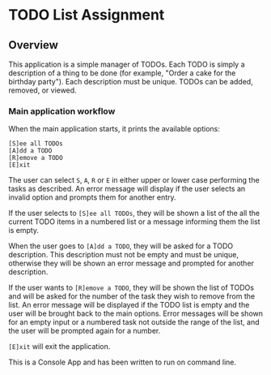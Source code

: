 # TODO List Assignment
## Overview
This application is a simple manager of TODOs. Each TODO is simply a description of a thing to be done (for example, "Order a cake for the birthday party"). Each description must be unique. TODOs can be added, removed, or viewed.
### Main application workflow
When the main application starts, it prints the available options:
```
[S]ee all TODOs
[A]dd a TODO
[R]emove a TODO
[E]xit
```
The user can select `S`, `A`, `R` or `E` in either upper or lower case performing the tasks as described. An error message will display if the user selects an invalid option and prompts them for another entry.

If the user selects to `[S]ee all TODOs`, they will be shown a list of the all the current TODO items in a numbered list or a message informing them the list is empty.

When the user goes to `[A]dd a TODO`, they will be asked for a TODO description. This description must not be empty and must be unique, otherwise they will be shown an error message and prompted for another description.

If the user wants to `[R]emove a TODO`, they will be shown the list of TODOs and will be asked for the number of the task they wish to remove from the list. An error message will be displayed if the TODO list is empty and the user will be brought back to the main options. Error messages will be shown for an empty input or a numbered task not outside the range of the list, and the user will be prompted again for a number.

`[E]xit` will exit the application.

This is a Console App and has been written to run on command line.
